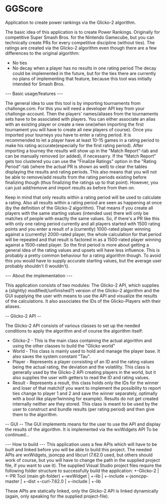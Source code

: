 # GGScore
Application to create power rankings via the Glicko-2 algorithm.

The basic idea of this application is to create Power Rankings.
Originally for competitive Super Smash Bros. for the Nintendo Gamecube, but you can technically create PRs for every competitive discipline (without ties).
The ratings are created via the Glicko-2 algorithm even though there are a few differences to the original algorithm:
  - No ties
  - No decay when a player has no results in one rating period
The decay could be implemented in the future, but for the ties there are currently no plans of implementing that feature,
because this tool was initially intended for Smash Bros.

--- Basic usage/features ---

The general idea to use this tool is by importing tournaments from challonge.com. For this you will need a developer API key from your challonge-account.
Then the players' names/aliases from the tournaments sets have to be associated with players. You can either associate an alias with an existing player or create a new one(when importing the first tournament you will have to create all new players of course).
Once you imported your tourneys you have to enter a rating period. It is recommended to let a player have at least 10-15 games in a rating period to make his rating accurate(especially for the first rating period).
After importing a tourney the results will show up in the "Match Report"-tab and can be manually removed (or added), if necessarry. 
If the "Match Report" gets too clustered you can use the "Finalize Ratings" option in the "Rating Period"-tab (where the actual PR is shown as well) to clear the tables displaying the results and rating periods. This also means that you will not be able to remove/add results from the rating periods existing before finalizing though (thus finalizing the ratings up to that point). However, you can just add/remove and import results as before from then on.

Keep in mind that only results within a rating period will be used to calculate a rating.
 Also all results within a rating period are seen as happening at once (by the definition of the Glicko-2 algorithm). That means if you create all players with the same starting values (intended use) there will only be matches of people with exactly the same values. So, if there's a PR like this with only one rating period currently and all players started with 1500 rating points and you enter a result of a (currently) 1000-rated player winning against a (currently) 2000-rated player, the whole calculation for that period will be repeated and that result is factored in as a 1500-rated player winning against a 1500-rated player. 
 So the first period is more about getting a general idea of the rating values and upsets will have less influence. 
 This is probably a pretty common behaviour for a rating algorithm though. To avoid this you would have to supply accurate starting values, but the average user probably shouldn't (I wouldn't).
 
 
--- About the implementation ---
 
 This application consists of two modules: The Glicko-2 API, which supplies a (slightly) modified(/unfinished?) version of the Glicko-2 algorithm and the GUI supplying the user with means to use the API and visualize the results of the calculations. It also associates the IDs of the Glicko-Players with their aliases.
 
 -- Glicko-2 API --
 
 The Glicko-2 API consists of various classes to set up the needed conditions to apply the algorithm and of course the algorithm itself:
 
 - Glicko-2 -
This is the main class containing the actual algorithm and using the other classes to build the "Glicko world"
 - World -
 This class is mainly used to hold and manage the player base. It also saves the system constant "Tau".
 - Player -
 Represents a player consisting of an ID and the rating values being the actual rating, the deviation and the volatility.
 This class is generally used by the Glicko-2 API creating players in the world, but it also supplies the user with getters to read the ID and rating values.
 - Result -
 Represents a result, this class holds only the IDs for the winner and loser of that match(if you want to implement the possibility to report ties change to player 1 and 2 and save the winner separately, optimally with a bool like player1winning for example).
 Results do not get created internally neither are they stored. This class is meant to be used by the user to construct and bundle results (per rating period) and then give them to the algorithm.
 
 -- GUI --
 The GUI implements means for the user to use the API and display the results of the algorithm.
 It is implemented via the wxWidgets API
 To be continued...
 
 
 --- How to build ---
 This application uses a few APIs which will have to be built and linked before you will be able to build this project.
 The needed APIs are wxWidgets, jsoncpp and libcurl (7.62.0 used, but others should work of course, but you will have to change the path in the supplied project file, if you want to use it).
 The supplied Visual Studio project files require the following folder structure to successfully build the application:
 +-Glicko-2
 |  +-PR Tool (main git-folder)
 +-wxWidget
 |  +-lib
 |  +-include
 +-jsoncpp-master
 |  +-dist
 +-curl-7.62.0
 |  +-include
 |  +-lib
 
 These APIs are statically linked, only the Glicko-2 API is linked dynamically (again, only speaking for the supplied project-file).
